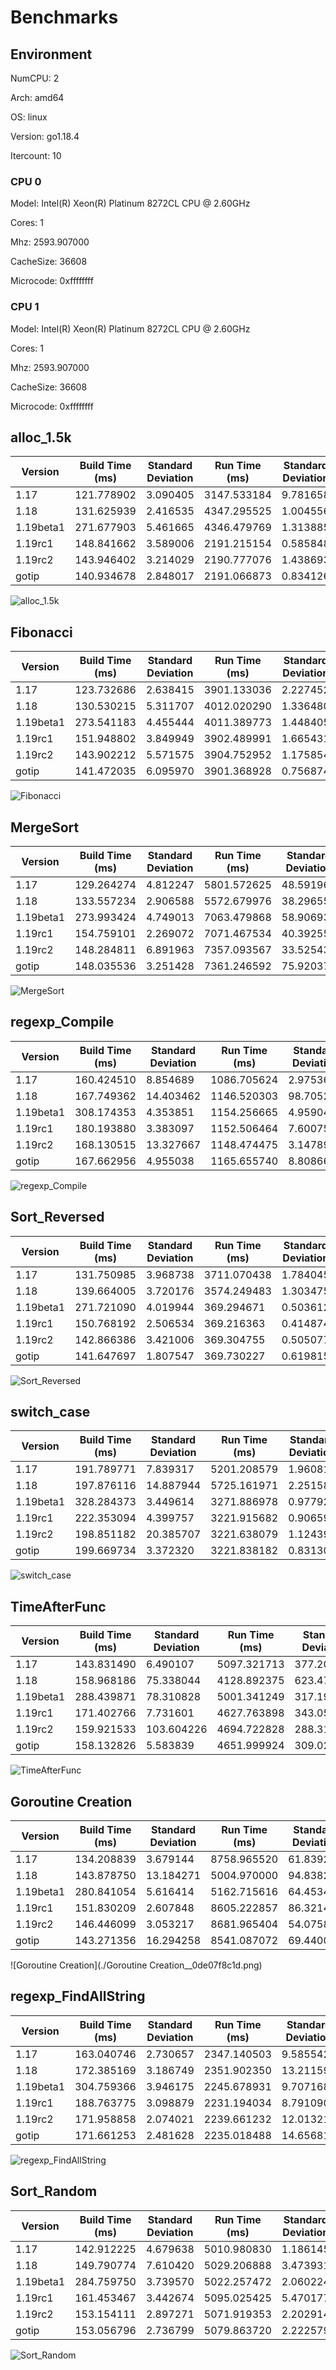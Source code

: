 # Benchmarks

## Environment

NumCPU: 2

Arch: amd64

OS: linux

Version: go1.18.4

Itercount: 10

### CPU 0

Model: Intel(R) Xeon(R) Platinum 8272CL CPU @ 2.60GHz

Cores: 1

Mhz: 2593.907000

CacheSize: 36608

Microcode: 0xffffffff

### CPU 1

Model: Intel(R) Xeon(R) Platinum 8272CL CPU @ 2.60GHz

Cores: 1

Mhz: 2593.907000

CacheSize: 36608

Microcode: 0xffffffff

## alloc_1.5k

| Version | Build Time (ms) | Standard Deviation | Run Time (ms) | Standard Deviation |
| ------ | ------ | ------ | ------ | ------ |
| 1.17 | 121.778902 | 3.090405 | 3147.533184 | 9.781658 |
| 1.18 | 131.625939 | 2.416535 | 4347.295525 | 1.004556 |
| 1.19beta1 | 271.677903 | 5.461665 | 4346.479769 | 1.313885 |
| 1.19rc1 | 148.841662 | 3.589006 | 2191.215154 | 0.585848 |
| 1.19rc2 | 143.946402 | 3.214029 | 2190.777076 | 1.438693 |
| gotip | 140.934678 | 2.848017 | 2191.066873 | 0.834126 |

![alloc_1.5k](./alloc_1.5k__78691b2f49.png)

## Fibonacci

| Version | Build Time (ms) | Standard Deviation | Run Time (ms) | Standard Deviation |
| ------ | ------ | ------ | ------ | ------ |
| 1.17 | 123.732686 | 2.638415 | 3901.133036 | 2.227452 |
| 1.18 | 130.530215 | 5.311707 | 4012.020290 | 1.336480 |
| 1.19beta1 | 273.541183 | 4.455444 | 4011.389773 | 1.448405 |
| 1.19rc1 | 151.948802 | 3.849949 | 3902.489991 | 1.665431 |
| 1.19rc2 | 143.902212 | 5.571575 | 3904.752952 | 1.175854 |
| gotip | 141.472035 | 6.095970 | 3901.368928 | 0.756874 |

![Fibonacci](./Fibonacci__016be0f0bc.png)

## MergeSort

| Version | Build Time (ms) | Standard Deviation | Run Time (ms) | Standard Deviation |
| ------ | ------ | ------ | ------ | ------ |
| 1.17 | 129.264274 | 4.812247 | 5801.572625 | 48.591966 |
| 1.18 | 133.557234 | 2.906588 | 5572.679976 | 38.296552 |
| 1.19beta1 | 273.993424 | 4.749013 | 7063.479868 | 58.906931 |
| 1.19rc1 | 154.759101 | 2.269072 | 7071.467534 | 40.392553 |
| 1.19rc2 | 148.284811 | 6.891963 | 7357.093567 | 33.525433 |
| gotip | 148.035536 | 3.251428 | 7361.246592 | 75.920371 |

![MergeSort](./MergeSort__619024e898.png)

## regexp_Compile

| Version | Build Time (ms) | Standard Deviation | Run Time (ms) | Standard Deviation |
| ------ | ------ | ------ | ------ | ------ |
| 1.17 | 160.424510 | 8.854689 | 1086.705624 | 2.975363 |
| 1.18 | 167.749362 | 14.403462 | 1146.520303 | 98.705200 |
| 1.19beta1 | 308.174353 | 4.353851 | 1154.256665 | 4.959044 |
| 1.19rc1 | 180.193880 | 3.383097 | 1152.506464 | 7.600753 |
| 1.19rc2 | 168.130515 | 13.327667 | 1148.474475 | 3.147894 |
| gotip | 167.662956 | 4.955038 | 1165.655740 | 8.808661 |

![regexp_Compile](./regexp_Compile__b52c0e0ed5.png)

## Sort_Reversed

| Version | Build Time (ms) | Standard Deviation | Run Time (ms) | Standard Deviation |
| ------ | ------ | ------ | ------ | ------ |
| 1.17 | 131.750985 | 3.968738 | 3711.070438 | 1.784045 |
| 1.18 | 139.664005 | 3.720176 | 3574.249483 | 1.303475 |
| 1.19beta1 | 271.721090 | 4.019944 | 369.294671 | 0.503612 |
| 1.19rc1 | 150.768192 | 2.506534 | 369.216363 | 0.414874 |
| 1.19rc2 | 142.866386 | 3.421006 | 369.304755 | 0.505077 |
| gotip | 141.647697 | 1.807547 | 369.730227 | 0.619815 |

![Sort_Reversed](./Sort_Reversed__4f239a2e28.png)

## switch_case

| Version | Build Time (ms) | Standard Deviation | Run Time (ms) | Standard Deviation |
| ------ | ------ | ------ | ------ | ------ |
| 1.17 | 191.789771 | 7.839317 | 5201.208579 | 1.960818 |
| 1.18 | 197.876116 | 14.887944 | 5725.161971 | 2.251586 |
| 1.19beta1 | 328.284373 | 3.449614 | 3271.886978 | 0.977920 |
| 1.19rc1 | 222.353094 | 4.399757 | 3221.915682 | 0.906594 |
| 1.19rc2 | 198.851182 | 20.385707 | 3221.638079 | 1.124391 |
| gotip | 199.669734 | 3.372320 | 3221.838182 | 0.831304 |

![switch_case](./switch_case__725e73000e.png)

## TimeAfterFunc

| Version | Build Time (ms) | Standard Deviation | Run Time (ms) | Standard Deviation |
| ------ | ------ | ------ | ------ | ------ |
| 1.17 | 143.831490 | 6.490107 | 5097.321713 | 377.201673 |
| 1.18 | 158.968186 | 75.338044 | 4128.892375 | 623.479923 |
| 1.19beta1 | 288.439871 | 78.310828 | 5001.341249 | 317.198744 |
| 1.19rc1 | 171.402766 | 7.731601 | 4627.763898 | 343.053824 |
| 1.19rc2 | 159.921533 | 103.604226 | 4694.722828 | 288.311018 |
| gotip | 158.132826 | 5.583839 | 4651.999924 | 309.027905 |

![TimeAfterFunc](./TimeAfterFunc__b4a2fe2bf5.png)

## Goroutine Creation

| Version | Build Time (ms) | Standard Deviation | Run Time (ms) | Standard Deviation |
| ------ | ------ | ------ | ------ | ------ |
| 1.17 | 134.208839 | 3.679144 | 8758.965520 | 61.839288 |
| 1.18 | 143.878750 | 13.184271 | 5004.970000 | 94.838242 |
| 1.19beta1 | 280.841054 | 5.616414 | 5162.715616 | 64.453467 |
| 1.19rc1 | 151.830209 | 2.607848 | 8605.222857 | 86.321438 |
| 1.19rc2 | 146.446099 | 3.053217 | 8681.965404 | 54.075896 |
| gotip | 143.271356 | 16.294258 | 8541.087072 | 69.440065 |

![Goroutine Creation](./Goroutine Creation__0de07f8c1d.png)

## regexp_FindAllString

| Version | Build Time (ms) | Standard Deviation | Run Time (ms) | Standard Deviation |
| ------ | ------ | ------ | ------ | ------ |
| 1.17 | 163.040746 | 2.730657 | 2347.140503 | 9.585542 |
| 1.18 | 172.385169 | 3.186749 | 2351.902350 | 13.211591 |
| 1.19beta1 | 304.759366 | 3.946175 | 2245.678931 | 9.707168 |
| 1.19rc1 | 188.763775 | 3.098879 | 2231.194034 | 8.791090 |
| 1.19rc2 | 171.958858 | 2.074021 | 2239.661232 | 12.013212 |
| gotip | 171.661253 | 2.481628 | 2235.018488 | 14.656813 |

![regexp_FindAllString](./regexp_FindAllString__efbe67306d.png)

## Sort_Random

| Version | Build Time (ms) | Standard Deviation | Run Time (ms) | Standard Deviation |
| ------ | ------ | ------ | ------ | ------ |
| 1.17 | 142.912225 | 4.679638 | 5010.980830 | 1.186145 |
| 1.18 | 149.790774 | 7.610420 | 5029.206888 | 3.473931 |
| 1.19beta1 | 284.759750 | 3.739570 | 5022.257472 | 2.060224 |
| 1.19rc1 | 161.453467 | 3.442674 | 5095.025425 | 5.470177 |
| 1.19rc2 | 153.154111 | 2.897271 | 5071.919353 | 2.202914 |
| gotip | 153.056796 | 2.736799 | 5079.863720 | 2.222579 |

![Sort_Random](./Sort_Random__7a0a58c9e3.png)

